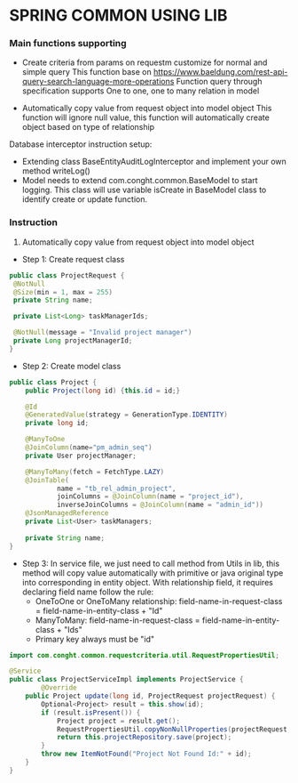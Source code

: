 # SPRING COMMON USING LIB

### Main functions supporting
- Create criteria from params on requestm customize for normal and simple query
This function base on https://www.baeldung.com/rest-api-query-search-language-more-operations
Function query through specification supports One to one, one to many relation in model

- Automatically copy value from request object into model object
This function will ignore null value, this function will automatically create object based on type of relationship
  
Database interceptor instruction setup:
- Extending class BaseEntityAuditLogInterceptor and implement your own method writeLog()
- Model needs to extend com.conght.common.BaseModel to start logging. This class will use variable
isCreate in BaseModel class to identify create or update function. 

### Instruction 
1. Automatically copy value from request object into model object
- Step 1: Create request class
```Java
public class ProjectRequest {
 @NotNull
 @Size(min = 1, max = 255)
 private String name;

 private List<Long> taskManagerIds;

 @NotNull(message = "Invalid project manager")
 private Long projectManagerId;
}
```
- Step 2: Create model class
```Java
public class Project {
    public Project(long id) {this.id = id;}

    @Id
    @GeneratedValue(strategy = GenerationType.IDENTITY)
    private long id;

    @ManyToOne
    @JoinColumn(name="pm_admin_seq")
    private User projectManager;

    @ManyToMany(fetch = FetchType.LAZY)
    @JoinTable(
            name = "tb_rel_admin_project",
            joinColumns = @JoinColumn(name = "project_id"),
            inverseJoinColumns = @JoinColumn(name = "admin_id"))
    @JsonManagedReference
    private List<User> taskManagers;
    
    private String name;
}
```
- Step 3: In service file, we just need to call method from Utils in lib, this method will copy value automatically with primitive or java original type into corresponding in 
entity object. With relationship field, it requires declaring field name follow the rule:
  + OneToOne or OneToMany relationship: field-name-in-request-class = field-name-in-entity-class + "Id"
  + ManyToMany: field-name-in-request-class = field-name-in-entity-class + "Ids"
  + Primary key always must be "id"
```Java
import com.conght.common.requestcriteria.util.RequestPropertiesUtil;

@Service
public class ProjectServiceImpl implements ProjectService {
        @Override
    public Project update(long id, ProjectRequest projectRequest) {
        Optional<Project> result = this.show(id);
        if (result.isPresent()) {
            Project project = result.get();
            RequestPropertiesUtil.copyNonNullProperties(projectRequest, project);
            return this.projectRepository.save(project);
        }
        throw new ItemNotFound("Project Not Found Id:" + id);
    }
}
```